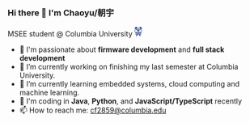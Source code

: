 ### Hi there 👋 I'm Chaoyu/朝宇

MSEE student @ Columbia University <img height="20px" alt="columbia" src="./columbia-icon.png" />
- 🤩 I'm passionate about **firmware development** and **full stack development**
- 🔭 I’m currently working on finishing my last semester at Columbia University.
- 🌱 I’m currently learning embedded systems, cloud computing and machine learning.
- 💬 I'm coding in **Java**, **Python**, and **JavaScript/TypeScript** recently
- 📫 How to reach me: cf2859@columbia.edu

<!--
**JakeFn123/JakeFn123** is a ✨ _special_ ✨ repository because its `README.md` (this file) appears on your GitHub profile.

Here are some ideas to get you started:

- 🔭 I’m currently working on ...
- 🌱 I’m currently learning ...
- 👯 I’m looking to collaborate on ...
- 🤔 I’m looking for help with ...
- 💬 Ask me about ...
- 📫 How to reach me: ...
- 😄 Pronouns: ...
- ⚡ Fun fact: ...
-->
